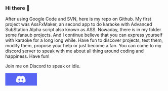 ### Hi there 👋

<!--
**TW2/TW2** is a ✨ _special_ ✨ repository because its `README.md` (this file) appears on your GitHub profile.

Here are some ideas to get you started:

- 🔭 I’m currently working on ...
- 🌱 I’m currently learning ...
- 👯 I’m looking to collaborate on ...
- 🤔 I’m looking for help with ...
- 💬 Ask me about ...
- 📫 How to reach me: ...
- 😄 Pronouns: ...
- ⚡ Fun fact: ...
-->

After using Google Code and SVN, here is my repo on Github. My first project was AssFxMaker, an second app to do karaoke with Advanced SubStation Alpha script also known as ASS. Nowaday, there is in my folder some fansub projects. And I continue believe that you can express yourself with karaoke for a long long while. Have fun to discover projects, test them, modify them, propose your help or just become a fan. You can come to my discord server to speak with me about all thing around coding and happiness. Have fun!

Join me on Discord to speak or idle.

[![Discord](https://github.com/TW2/logonator/blob/main/logos/discord-100x40.png)](https://discord.gg/ef8xvA9wsF)
